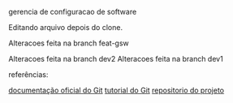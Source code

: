 gerencia de configuracao de software

Editando arquivo depois do clone.

Alteracoes feita na branch feat-gsw

Alteracoes feita na branch dev2
Alteracoes feita na branch dev1

referências:

[documentação oficial do Git](https://git-scm.com/)
[tutorial do Git](https://www.hostinger.com.br/tutoriais/tutorial-do-git-basics-introducao)
[repositorio do projeto](https://github.com/devtvas/pucgo_gerencia_configuracao_de_sw)